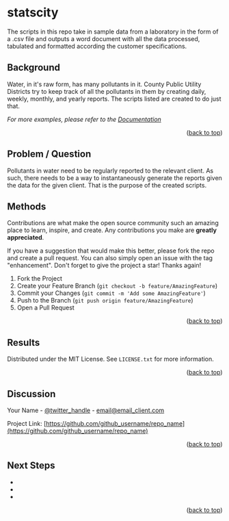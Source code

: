 # statscity

The scripts in this repo take in sample data from a laboratory in the form of a .csv file and outputs a word document with all the data processed, tabulated and formatted according the customer specifications. 

<!-- USAGE EXAMPLES -->
## Background

Water, in it's raw form, has many pollutants in it. County Public Utility Districts try to keep track of all the pollutants in them by creating daily, weekly, monthly, and yearly reports. The scripts listed are created to do just that. 

_For more examples, please refer to the [Documentation](https://example.com)_

<p align="right">(<a href="#readme-top">back to top</a>)</p>



<!-- ROADMAP -->
## Problem / Question

Pollutants in water need to be regularly reported to the relevant client. As such, there needs to be a way to instantaneously generate the reports given the data for the given client. That is the purpose of the created scripts. 


<!-- CONTRIBUTING -->
## Methods

Contributions are what make the open source community such an amazing place to learn, inspire, and create. Any contributions you make are **greatly appreciated**.

If you have a suggestion that would make this better, please fork the repo and create a pull request. You can also simply open an issue with the tag "enhancement".
Don't forget to give the project a star! Thanks again!

1. Fork the Project
2. Create your Feature Branch (`git checkout -b feature/AmazingFeature`)
3. Commit your Changes (`git commit -m 'Add some AmazingFeature'`)
4. Push to the Branch (`git push origin feature/AmazingFeature`)
5. Open a Pull Request

<p align="right">(<a href="#readme-top">back to top</a>)</p>



<!-- LICENSE -->
## Results

Distributed under the MIT License. See `LICENSE.txt` for more information.

<p align="right">(<a href="#readme-top">back to top</a>)</p>



<!-- CONTACT -->
## Discussion

Your Name - [@twitter_handle](https://twitter.com/twitter_handle) - email@email_client.com

Project Link: [https://github.com/github_username/repo_name](https://github.com/github_username/repo_name)

<p align="right">(<a href="#readme-top">back to top</a>)</p>



<!-- ACKNOWLEDGMENTS -->
## Next Steps

* []()
* []()
* []()

<p align="right">(<a href="#readme-top">back to top</a>)</p>
